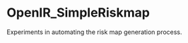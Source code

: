 OpenIR_SimpleRiskmap
====================

Experiments in automating the risk map generation process.